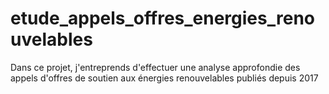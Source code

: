 # etude_appels_offres_energies_renouvelables
Dans ce projet, j'entreprends d'effectuer une analyse approfondie des appels d'offres de soutien aux énergies renouvelables publiés depuis 2017
